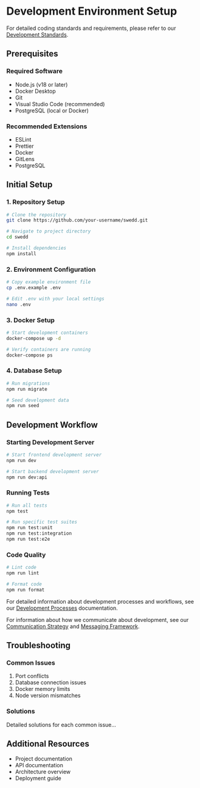 # Development Environment Setup

For detailed coding standards and requirements, please refer to our [Development Standards](../standards/README.md).

## Prerequisites

### Required Software
- Node.js (v18 or later)
- Docker Desktop
- Git
- Visual Studio Code (recommended)
- PostgreSQL (local or Docker)

### Recommended Extensions
- ESLint
- Prettier
- Docker
- GitLens
- PostgreSQL

## Initial Setup

### 1. Repository Setup
```bash
# Clone the repository
git clone https://github.com/your-username/swedd.git

# Navigate to project directory
cd swedd

# Install dependencies
npm install
```

### 2. Environment Configuration
```bash
# Copy example environment file
cp .env.example .env

# Edit .env with your local settings
nano .env
```

### 3. Docker Setup
```bash
# Start development containers
docker-compose up -d

# Verify containers are running
docker-compose ps
```

### 4. Database Setup
```bash
# Run migrations
npm run migrate

# Seed development data
npm run seed
```

## Development Workflow

### Starting Development Server
```bash
# Start frontend development server
npm run dev

# Start backend development server
npm run dev:api
```

### Running Tests
```bash
# Run all tests
npm test

# Run specific test suites
npm run test:unit
npm run test:integration
npm run test:e2e
```

### Code Quality
```bash
# Lint code
npm run lint

# Format code
npm run format
```

For detailed information about development processes and workflows, see our [Development Processes](../governance/PROCESSES.md) documentation.

For information about how we communicate about development, see our [Communication Strategy](../communication/README.md) and [Messaging Framework](../communication/MESSAGING_FRAMEWORK.md).

## Troubleshooting

### Common Issues
1. Port conflicts
2. Database connection issues
3. Docker memory limits
4. Node version mismatches

### Solutions
Detailed solutions for each common issue...

## Additional Resources
- Project documentation
- API documentation
- Architecture overview
- Deployment guide

